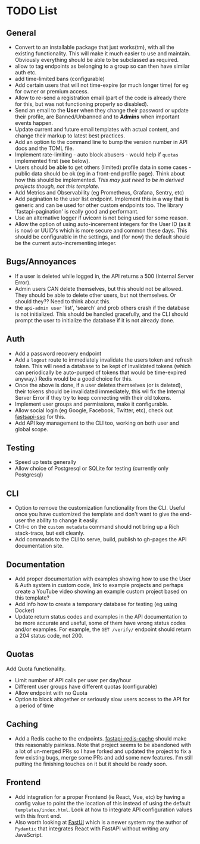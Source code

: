 # TODO List

## General

- Convert to an installable package that just works(tm), with all the existing
  functionality. This will make it much easier to use and maintain. Obviously
  everything should be able to be subclassed as required.
- allow to tag endpoints as belonging to a group so can then have similar auth
  etc.
- add time-limited bans (configurable)
- Add certain users that will not time-expire (or much longer time) for eg for
  owner or premium access.
- Allow to re-send a registration email (part of the code is already there for
  this, but was not functioning properly so disabled).
- Send an email to the **User** when they change their password or update their
  profile, are Banned/Unbanned and to **Admins** when important events happen.
- Update current and future email templates with actual content, and change
  their markup to latest best practices.
- Add an option to the command line to bump the version number in API docs and
  the TOML file.
- Implement rate-limiting - auto block abusers - would help if `quotas`
  implemented first (see below).
- Users should be able to get others (limited) profile data in some cases -
  public data should be ok (eg in a front-end profile page). Think about how
  this should be implemented. *This may just need to be in derived projects
  though, not this template*.
- Add Metrics and Observability (eg Prometheus, Grafana, Sentry, etc)
- Add pagination to the user list endpoint. Implement this in a way that is
  generic and can be used for other custom endpoints too. The library
  'fastapi-pagination' is really good and performant.
- Use an alternative logger if uvicorn is not being used for some reason.
- Allow the option of using auto-incerement integers for the User ID (as it is
  now) or UUID's which is more secure and common these days. This should be
  configurable in the settings, and (for now) the default should be the current
  auto-incrementing integer.

## Bugs/Annoyances

- If a user is deleted while logged in, the API returns a 500 (Internal Server
   Error).
- Admin users CAN delete themselves, but this should not be allowed. They should
  be able to delete other users, but not themselves. Or should they?? Need to
  think about this.
- the `api-admin user` 'list', 'search' and prob others crash if the database is
  not initialized. This should be handled gracefully, and the CLI should
  prompt the user to initialize the database if it is not already done.

## Auth

- Add a password recovery endpoint
- Add a `logout` route to immediately invalidate the users token and refresh
  token. This will need a database to be kept of invalidated tokens (which can
  periodically be auto-purged of tokens that would be time-expired anyway.)
  Redis would be a good choice for this.
- Once the above is done, if a user deletes themselves (or is deleted), their
  tokens should be invalidated immediately, this wil fix the Internal Server
  Error if they try to keep connecting with their old tokens.
- Implement user groups and permissions, make it configurable.
- Allow social login (eg Google, Facebook, Twitter, etc), check out
  [fastsapi-sso](https://github.com/tomasvotava/fastapi-sso) for this.
- Add API key management to the CLI too, working on both user and global scope.

## Testing

- Speed up tests generally
- Allow choice of Postgresql or SQLite for testing (currently only Postgresql)

## CLI

- Option to remove the customization functionality from the CLI. Useful once you
  have customized the template and don't want to give the end-user the ability to
  change it easily.
- Ctrl-c on the `custom metadata` command should not bring up a Rich
  stack-trace, but exit cleanly.
- Add commands to the CLI to serve, build, publish to gh-pages the API
  documentation site.

## Documentation

- Add proper documentation with examples showing how to use the User & Auth
  system in custom code, link to example projects and perhaps create a YouTube
  video showing an example custom project based on this template?
- Add info how to create a temporary database for testing (eg using Docker)
- Update return status codes and examples in the API documentation to be more
  accurate and useful, some of them have wrong status codes and/or examples. For
  example, the `GET /verify/` endpoint should return a 204 status code, not 200.

## Quotas

Add Quota functionality.

- Limit number of API calls per user per day/hour
- Different user groups have different quotas (configurable)
- Allow endpoint with no Quota
- Option to block altogether or seriously slow users access to the API for a
  period of time

## Caching

- Add a Redis cache to the endpoints.
  [fastapi-redis-cache](https://pypi.org/project/fastapi-redis-cache/) should
  make this reasonably painless. Note that project seems to be abandoned with a
  lot of un-merged PRs so I have forked and updated the project to fix a few
  existing bugs, merge some PRs and add some new features. I'm still putting the
  finishing touches on it but it should be ready soon.

## Frontend

- Add integration for a proper Frontend (ie React, Vue, etc) by having a config
  value to point the the location of this instead of using the default
  `templates/index.html`. Look at how to integrate API configuration values with
  this front end.
- Also worth looking at [FastUI](https://github.com/pydantic/FastUI) which is a
  newer system my the author of `Pydantic` that integrates React with FastAPI
  without writing any JavaScript.
